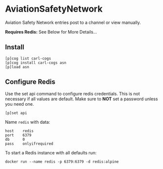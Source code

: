 # AviationSafetyNetwork

Aviation Safety Network entries post to a channel or view manually.

**Requires Redis:** See Below for More Details...

## Install

```
[p]cog list carl-cogs
[p]cog install carl-cogs asn
[p]load asn
```

## Configure Redis

Use the set api command to configure redis credentials.
This is not necessary if all values are default.
Make sure to **NOT** set a password unless you need one.

```text
[p]set api
```

Name `redis` with data:
```text
host    redis
port    6379
db      0
pass    onlyifrequired
```

To start a Redis instance with all defaults run:
```
docker run --name redis -p 6379:6379 -d redis:alpine
```
